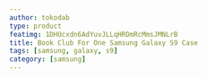 ```yaml
---
author: tokodab
type: product
featimg: 1DHUcxdn6AdYuvJLLqHRDmRcMmsJMNLrB
title: Book Club For One Samsung Galaxy S9 Case
tags: [samsung, galaxy, s9]
category: [samsung]
---
```

